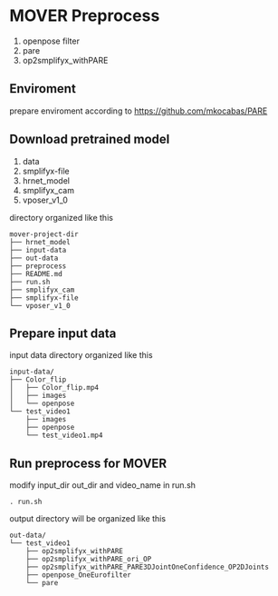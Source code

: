 # MOVER Preprocess

1. openpose filter
2. pare
3. op2smplifyx_withPARE

## 
## Enviroment
prepare enviroment according to https://github.com/mkocabas/PARE
## Download pretrained model
1. data
2. smplifyx-file
3. hrnet_model
4. smplifyx_cam
5. vposer_v1_0

directory organized like this
```
mover-project-dir
├── hrnet_model
├── input-data
├── out-data
├── preprocess
├── README.md
├── run.sh
├── smplifyx_cam
├── smplifyx-file
└── vposer_v1_0
```


## Prepare input data

input data directory organized like this
```
input-data/
├── Color_flip
│   ├── Color_flip.mp4
│   ├── images
│   └── openpose
└── test_video1
    ├── images
    ├── openpose
    └── test_video1.mp4
```
## Run preprocess for MOVER
modify input_dir out_dir and video_name in run.sh

```. run.sh```

output directory will be organized like this
```
out-data/
└── test_video1
    ├── op2smplifyx_withPARE
    ├── op2smplifyx_withPARE_ori_OP
    ├── op2smplifyx_withPARE_PARE3DJointOneConfidence_OP2DJoints
    ├── openpose_OneEurofilter
    └── pare
```
